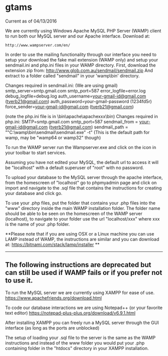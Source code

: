 # gtams

Current as of 04/13/2016

We are currently using Windows Apache MySQL PHP Server (WAMP) client to run both our MySQL server and our Apache interface. Download at:

	http://www.wampserver.com/en/

In order to use the mailing functionality through our interface you need to setup your download the fake mail extension (WAMP only) and setup your sendmail.ini and php.ini files in your WAMP directory. First, download the extension zip from:
	http://www.glob.com.au/sendmail/sendmail.zip
And extract to a folder called "sendmail" in your 'wamp\bin' directory.

Changes required in sendmail.ini:		(We are using gmail)
	smtp_server=smtp.gmail.com
	smtp_port=587
	error_logfile=error.log
	debug_logfile=debug.log
	auth_username=your-gmail-id@gmail.com 	(tverb21@gmail.com)
	auth_password=your-gmail-password	(1234fd5r)
	force_sender=your-gmail-id@gmail.com	(tverb21@gmail.com)

(note the php.ini file is in \bin\apache\apachexxx\bin)
Changes required in php.ini: 
	SMTP=smtp.gmail.com
	smtp_port=587
	sendmail_from = your-gmail-id@gmail.com	(tverb21@gmail.com)
	sendmail_path = "\"C:\wamp\bin\sendmail\sendmail.exe\" -t" (This is the default path for wamp, may be "wamp64 or wamp32" though)


To run the WAMP server run the Wampserver.exe and click on the icon in your toolbar to start services.

Assuming you have not edited your MySQL, the default url to access it will be "localhost" with a default superuser of "root" with no password.

To upload your database to the MySQL server through the apache interface, from the homescreen of "localhost" go to phpmyadmin page and click on import and navigate to the .sql file that contains the instructions for creating your database and click go.

To use your .php files, put the folder that contains your .php files into the "www" directory inside the main WAMP installation folder. The folder name should be able to be seen on the homescreen of the WAMP server (localhost), to navigate to your folder use the url "localhost/xxx" where xxx is the name of your .php folder.

**Please note that if you are using OSX or a Linux machine you can use LAMP instead of WAMP, the instructions are similar and you can download at:
	https://bitnami.com/stack/lamp/installer
**


------------------------------------------------------------------------------------------------------------------------------------
The following instructions are deprecated but can still be used if WAMP fails or if you prefer not to use it.
------------------------------------------------------------------------------------------------------------------------------------

To run the MySQL server we are currently using XAMPP for ease of use.
	https://www.apachefriends.org/download.html

To code our database interactions we are using Notepad++ (or your favorite text editor)
	https://notepad-plus-plus.org/download/v6.9.1.html

After installing XAMPP you can freely run a MySQL server through the GUI interface (as long as the ports are unblocked)

The setup of loading your .sql file to the server is the same as the WAMP instructions and instead of the www folder you would put your .php containing folder in the "htdocs" directory in your XAMPP installation.
